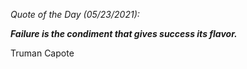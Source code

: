 *Quote of the Day (05/23/2021):*

_**Failure is the condiment that gives success its flavor.**_

Truman Capote